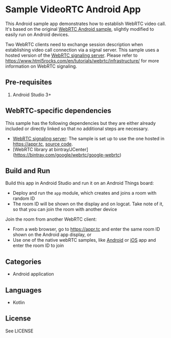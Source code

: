 # Sample VideoRTC Android App

This Android sample app demonstrates how to establish WebRTC video call. It's based on the
original [WebRTC Android sample](https://webrtc.org/native-code/android/), slightly modified
to easily run on Android devices.

Two WebRTC clients need to exchange session description when establishing video call connection
via a signal server. This sample uses a hosted version of the [WebRTC signaling server](https://appr.tc).
Please refer to https://www.html5rocks.com/en/tutorials/webrtc/infrastructure/ for more information
on WebRTC signaling.

## Pre-requisites

1. Android Studio 3+

## WebRTC-specific dependencies

This sample has the following dependencies but they are either already included or directly linked
so that no additional steps are necessary.

* [WebRTC signaling server](https://appr.tc): The sample is set up to use the one hosted in https://appr.tc,
[source code](https://github.com/webrtc/apprtc#apprtc-demo-code).
* [WebRTC library at bintray/JCenter] (https://bintray.com/google/webrtc/google-webrtc)

## Build and Run

Build this app in Android Studio and run it on an Android Things board:

* Deploy and run the `app` module, which creates and joins a room with random ID
* The room ID will be shown on the display and on logcat. Take note of it, so that you can join the room with another device

Join the room from another WebRTC client:

* From a web browser, go to https://appr.tc and enter the same room ID shown on the Android app display, or
* Use one of the native webRTC samples, like [Android](https://webrtc.org/native-code/android/) 
or [iOS](https://webrtc.org/native-code/ios/) app and enter the room ID to join

## Categories

- Android application

## Languages

- Kotlin

## License

See LICENSE
